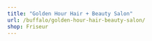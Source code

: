 ```yaml
---
title: "Golden Hour Hair + Beauty Salon"
url: /buffalo/golden-hour-hair-beauty-salon/
shop: Friseur
---
```

